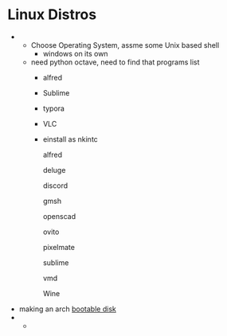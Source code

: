 # Linux Distros



* * Choose Operating System, assme some Unix based shell
    * windows on its own
  * need python octave, need to find that programs list
    * alfred
    * Sublime
    * typora
    * VLC
    * einstall as nkintc

      alfred

      deluge

      discord

      gmsh

      openscad

      ovito

      pixelmate

      sublime

      vmd

      Wine
* making an arch [bootable disk](https://www.youtube.com/watch?v=PJBZq7gsa8w)
* * 
